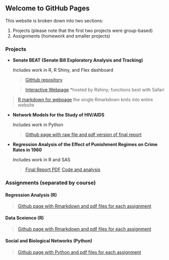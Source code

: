 ## Welcome to GitHub Pages

This website is broken down into two sections:

1. Projects (please note that the first two projects were group-based)
2. Assignments (homework and smaller projects)

### Projects

- **Senate BEAT (Senate Bill Exploratory Analysis and Tracking)**

    Includes work in R, R Shiny, and Flex dashboard

    > [GitHub repository](https://github.com/liamkl/CBEAT)
    
   > [Interactive Webpage](https://millerhillaryv.shinyapps.io/senateBEAT) *hosted by Rshiny; functions best with Safari
    
> [R markdown for webpage](https://github.com/millerhillaryv/millerhillaryv.github.io/blob/master/senate_beat/senateBEAT.Rmd) 
    the single Rmarkdown knits into entire website
    
- **Network Models for the Study of HIV/AIDS**

    Includes work in Python
    
    > [Github page with raw file and pdf version of final report](https://github.com/millerhillaryv/millerhillaryv.github.io/tree/master/network_models_for_the_study_of_hiv_aids) 

- **Regression Analysis of the Effect of Punishment Regimes on Crime Rates in 1960**

    Includes work in R and SAS
    
    > [Final Report PDF](https://github.com/millerhillaryv/millerhillaryv.github.io/blob/master/regression-analysis-of-the-effect-of-punishment-regimes-on-crime-rates/final_draft.pdf)
    > [Code and analysis]((https://github.com/millerhillaryv/millerhillaryv.github.io/tree/master/regression-analysis-of-the-effect-of-punishment-regimes-on-crime-rates))

### Assignments (separated by course)

#### Regression Analysis (R)

   > [Github page with Rmarkdown and pdf files for each assignment](https://github.com/millerhillaryv/millerhillaryv.github.io/tree/master/regression_analysis_assigments)
  
  
#### Data Sceience (R)

   > [Github page with Rmarkdown and pdf files for each assignment](https://github.com/millerhillaryv/millerhillaryv.github.io/tree/master/data_science_assignments)


#### Social and Biological Networks (Python)

   > [Github page with Python and pdf files for each assignment](https://github.com/millerhillaryv/millerhillaryv.github.io/tree/master/social_biological_networks_assignments)


